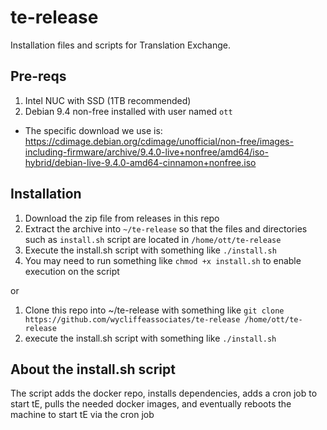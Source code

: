 # te-release
Installation files and scripts for Translation Exchange.

## Pre-reqs
1. Intel NUC with SSD (1TB recommended)
1. Debian 9.4 non-free installed with user named `ott`
  * The specific download we use is: https://cdimage.debian.org/cdimage/unofficial/non-free/images-including-firmware/archive/9.4.0-live+nonfree/amd64/iso-hybrid/debian-live-9.4.0-amd64-cinnamon+nonfree.iso

## Installation

1. Download the zip file from releases in this repo
1. Extract the archive into `~/te-release` so that the files and directories such as `install.sh` script are located in `/home/ott/te-release`
1. Execute the install.sh script with something like `./install.sh`
1. You may need to run something like `chmod +x install.sh` to enable execution on the script

or

1. Clone this repo into ~/te-release with something like `git clone https://github.com/wycliffeassociates/te-release /home/ott/te-release`
1. execute the install.sh script with something like `./install.sh`


## About the install.sh script
The script adds the docker repo, installs dependencies, adds a cron job to start tE, pulls the needed docker images, and eventually reboots the machine to start tE via the cron job
